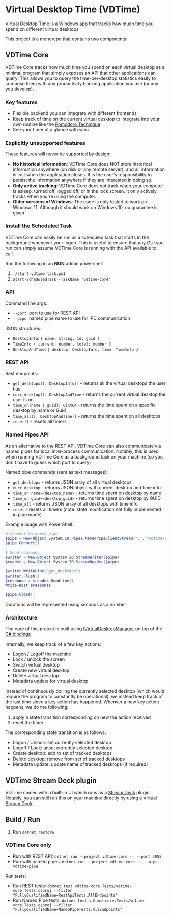 # Virtual Desktop Time (VDTime)

Virtual Desktop Time is a Windows app that tracks how much time you spend on different virtual desktops

This project is a monorepo that contains two components:

## VDTime Core

VDTime Core tracks how much time you spend on each virtual desktop as a minimal program that simply exposes an API that other applications can query.
This allows you to query the time-per-desktop statistics easily to compose them with any productivity tracking application you use (or any you develop).

### Key features

- Flexible backend you can integrate with different frontends
- Keep track of time on the current virtual desktop to integrate into your own routine like the [Pomodoro Techinque](https://en.wikipedia.org/wiki/Pomodoro_Technique)
- See your timer at a glance with win+

### Explicitly unsupported features

These features will never be supported by design:

- **No historical information**: VDTime Core does NOT store historical information anywhere (on disk or any remote server), and all information is lost when the application closes. It is the user's responsibility to persist the information anywhere if they are interested in doing so.
- **Only active tracking**: VDTime Core does not track when your computer is asleep, turned off, logged off, or in the lock screen. It only actively tracks when you're using the computer.
- **Older versions of Windows**: The code is only tested to work on Windows 11. Although it should work on Windows 10, no guarantee is given

### Install the Scheduled Task

VDTime Core can easily be run as a scheduled task that starts in the background whenever your logon. This is useful to ensure that any GUI you run can simply assume VDTime Core is running with the API available to call.

Run the following in an **NON** admin powershell

1. `./start-vdtime-task.ps1`
2. `Start-ScheduledTask -TaskName 'vdtime-core'`

### API

Command line args:

- `--port`: port to use for REST API
- `--pipe`: named pipe name to use for IPC communication

JSON structures:

- `DesktopInfo`: `{ name: string, id: guid }`
- `TimeInfo`: `{ current: number, total: number }`
- `DesktopAndTime`: `{ desktop: DesktopInfo, time: TimeInfo }`

### REST API

Rest endpoints:

- `get_desktops(): DesktopInfo[]` - returns all the virtual desktops the user has
- `curr_desktop(): DesktopAndTime` - returns the current virtual desktop the user is on
- `time_on(name | guid): uint64` - returns the time spent on a specific desktop by name or Guid
- `time_all(): DesktopAndTime[]` - returns the time spent on all desktops
- `reset()` - resets all timers

### Named Pipes API

As an alternative to the REST API, VDTime Core can also communicate via named pipes for local inter-process communication. Notably, this is used when running VDTime Core as a background task on your machine (so you don't have to guess which port to query)

Named pipe commands (sent as text messages):

- `get_desktops` - returns JSON array of all virtual desktops
- `curr_desktop` - returns JSON object with current desktop and time info
- `time_on name=<desktop_name>` - returns time spent on desktop by name
- `time_on guid=<desktop_guid>` - returns time spent on desktop by GUID
- `time_all` - returns JSON array of all desktops with time info
- `reset` - resets all timers (note: state modification not fully implemented in pipe mode)

Example usage with PowerShell:

```powershell
# Connect to named pipe
$pipe = New-Object System.IO.Pipes.NamedPipeClientStream(".", "vdtime-pipe", [System.IO.Pipes.PipeDirection]::InOut)
$pipe.Connect()

# Send commands
$writer = New-Object System.IO.StreamWriter($pipe)
$reader = New-Object System.IO.StreamReader($pipe)

$writer.WriteLine("get_desktops")
$writer.Flush()
$response = $reader.ReadLine()
Write-Host $response

$pipe.Close()
```

Durations will be represented using seconds as a number

### Architecture

The core of this project is built using [IVirtualDesktopManager](https://learn.microsoft.com/en-us/windows/win32/api/shobjidl_core/nn-shobjidl_core-ivirtualdesktopmanager?redirectedfrom=MSDN) on top of the [C# bindings](https://github.com/Slion/VirtualDesktop)

Internally, we keep track of a few key actions:

- Logon / Logoff the machine
- Lock / unlock the screen
- Switch virtual desktop
- Create new virtual desktop
- Delete virtual desktop
- Metadata update for virtual desktop

Instead of continuously polling the currently selected desktop (which would require the program to constantly be operational), we instead keep track of the last time since a key action has happened. Whenver a new key action happens, we do the following:

1. apply a state transition corresponding on new the action received
2. reset the timer

The corresponding state transition is as follows:

- Logon / Unlock: set currently selected desktop
- Logoff / Lock: unset currently selected desktop
- Create desktop: add to set of tracked desktops
- Delete desktop: remove from set of tracked desktops
- Metadata update: update name of tracked desktops (if required)

## VDTime Stream Deck plugin

VDTime comes with a built-in UI which runs as a [Stream Deck](https://www.elgato.com/ww/en/p/stream-deck) plugin. Notably, you can still run this on your machine directly by using a [Virtual Stream Deck](https://www.elgato.com/ww/en/s/virtual-stream-deck)

## Build / Run

1. Run `dotnet restore`

### VDTime Core only

- Run with REST API: `dotnet run --project vdtime-core -- --port 5055`
- Run with named pipes: `dotnet run --project vdtime-core -- --pipe vdtime-pipe`

Run tests:

- Run REST tests: `dotnet test vdtime-core.Tests/vdtime-core.Tests.csproj --filter "FullyQualifiedName=RestApiTests.AllEndpoints"`
- Run Named Pipe tests: `dotnet test vdtime-core.Tests/vdtime-core.Tests.csproj --filter "FullyQualifiedName=NamedPipeTests.AllEndpoints"`
